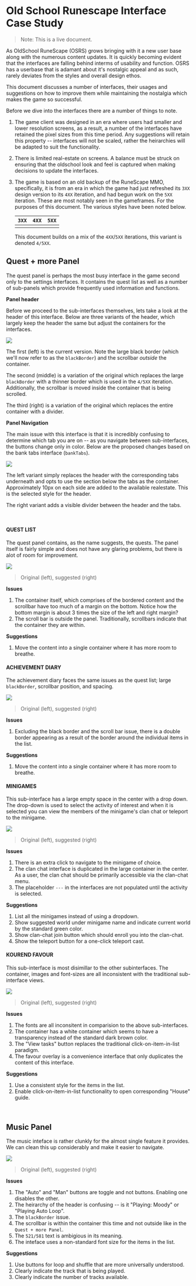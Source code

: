 # Old School Runescape Interface Case Study

> Note: This is a live document.

As OldSchool RuneScape (OSRS) grows bringing with it a new user base along with the numerous content updates. It is quickly becoming evident that the interfaces are falling behind interms of usability and function. OSRS has a userbase that is adamant about it's nostalgic appeal and as such, rarely deviates from the styles and overall design ethos.

This document discusses a number of interfaces, their usages and suggestions on how to improve them while maintaining the nostalgia which makes the game so successful.

Before we dive into the interfaces there are a number of things to note. 
1. The game client was designed in an era where users had smaller and lower resolution screens, as a result, a number of the interfaces have retained the pixel sizes from this time period. Any suggestions will retain this property -- interfaces will not be scaled, rather the heirarchies will be adapted to suit the functionality.
2. There is limited real-estate on screens. A balance must be struck on ensuring that the oldschool look and feel is captured when making decisions to update the interfaces.
3. The game is based on an old backup of the RuneScape MMO, specifically, it is from an era in which the game had just refreshed its `3XX` design version to its `4XX` iteration, and had begun work on the `5XX` iteration. These are most notably seen in the gameframes. For the purposes of this document. The various styles have been noted below.

    | `3XX` | `4XX` | `5XX` |
    | --- | --- | --- |
    |  | |

   This document builds on a mix of the `4XX`/`5XX` iterations, this variant is denoted `4/5XX`.


## Quest + more Panel

The quest panel is perhaps the most busy interface in the game second only to the settings interfaces. It contains the quest list as well as a number of sub-panels which provide frequently used information and functions.

**Panel header**

Before we proceed to the sub-interfaces themselves, lets take a look at the header of this interface. Below are three variants of the header, which largely keep the header the same but adjust the containers for the interfaces.

![](assets/quests-header.png)

The first (left) is the current version. Note the large black border (which we'll now refer to as the `blackBorder`) and the scrollbar *outside* the container.

The second (middle) is a variation of the original which replaces the large `blackBorder` with a thinner border which is used in the `4/5XX` iteration. Additionally, the scrollbar is moved inside the container that is being scrolled.

The third (right) is a variation of the original which replaces the entire container with a divider.

**Panel Navigation**

The main issue with this interface is that it is incredibly confusing to determine which tab you are on -- as you navigate between sub-interfaces, the buttons change only in color. Below are the proposed changes based on the bank tabs interface (`bankTabs`).

![](assets/quests-header-2.png)

The left variant simply replaces the header with the corresponding tabs underneath and opts to use the section below the tabs as the container. Approximately 10px on each side are added to the available realestate. This is the selected style for the header.

The right variant adds a visible divider between the header and the tabs. 

</br>

#### QUEST LIST

The quest panel contains, as the name suggests, the quests. The panel itself is fairly simple and does not have any glaring problems, but there is alot of room for improvement.

![](assets/quests-suggestions.png)
> Original (left), suggested (right)

**Issues**

1. The container itself, which comprises of the bordered content and the scrollbar have too much of a margin on the bottom. Notice how the bottom margin is about 3 times the size of the left and right margin?
2. The scroll bar is outside the panel. Traditionally, scrollbars indicate that the container they are within.

**Suggestions**
1. Move the content into a single container where it has more room to breathe.

#### ACHIEVEMENT DIARY

The achievement diary faces the same issues as the quest list; large `blackBorder`, scrollbar position, and spacing.

![](assets/achievement-diary-suggestions.png)
> Original (left), suggested (right)

**Issues**
1. Excluding the black border and the scroll bar issue, there is a double border appearing as a result of the border around the individual items in the list.

**Suggestions**
1. Move the content into a single container where it has more room to breathe.

#### MINIGAMES

This sub-interface has a large empty space in the center with a drop down. The drop-down is used to select the activity of interest and when it is selected you can view the members of the minigame's clan chat or teleport to the minigame.

![](assets/minigame-suggestions.png)
> Original (left), suggested (right)

**Issues**
1. There is an extra click to navigate to the minigame of choice.
2. The clan chat interface is duplicated in the large container in the center. As a user, the clan chat should be primarily accessible via the clan-chat menu.
3. The placeholder `---` in the interfaces are not populated until the activity is selected.

**Suggestions**
1. List all the minigames instead of using a dropdown.
2. Show suggested world under minigame name and indicate current world by the standard green color.
3. Show clan-chat join button which should enroll you into the clan-chat.
4. Show the teleport button for a one-click teleport cast.


#### KOUREND FAVOUR

This sub-interface is most disimillar to the other subinterfaces. The container, images and font-sizes are all inconsistent with the traditional sub-interface views.

![](assets/kourend-suggestions.png)
> Original (left), suggested (right)

**Issues**
1. The fonts are all inconsitent in comparision to the above sub-interfaces.
2. The container has a white container which seems to have a transparency instead of the standard dark brown color.
3. The "View tasks" button replaces the traditional click-on-item-in-list paradigm.
4. The favour overlay is a convenience interface that only duplicates the content of this interface.

**Suggestions**
1. Use a consistent style for the items in the list.
2. Enable click-on-item-in-list functionality to open corresponding "House" guide.

</br>

## Music Panel

The music inteface is rather clunkly for the almost single feature it provides. We can clean this up considerably and make it easier to navigate.

![](assets/music.png)
> Original (left), suggested (right)

**Issues**
1. The "Auto" and "Man" buttons are toggle and not buttons. Enabling one disables the other.
2. The heirarchy of the header is confusing -- is it "Playing: Moody" or "Playing Auto Loop".
3. The `blackBorder` issue.
4. The scrollbar is within the container this time and not outside like in the `Quest + more Panel`.
4. The `521/581` text is ambigious in its meaning.
5. The inteface uses a non-standard font size for the items in the list.

**Suggestions**
1. Use buttons for loop and shuffle that are more universally understood.
2. Clearly indicate the track that is being played.
3. Clearly indicate the number of tracks available.
